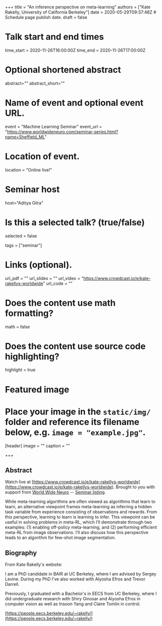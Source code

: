 +++
title = "An inference perspective on meta-learning"
authors = ["Kate Rakelly, University of California Berkeley"]
date = 2020-05-29T09:37:48Z  # Schedule page publish date.
draft = false

# Talk start and end times
time_start = 2020-11-26T16:00:00Z
time_end = 2020-11-26T17:00:00Z

# Optional shortened abstract
abstract=""
abstract_short=""

# Name of event and optional event URL.
event = "Machine Learning Seminar"
event_url = "https://www.worldwideneuro.com/seminar-series.html?name=Sheffield_ML"

# Location of event.
location = "Online live!"

# Seminar host
host="Aditya Gilra"

# Is this a selected talk? (true/false)
selected = false

tags = ["seminar"]

# Links (optional).
url_pdf = ""
url_slides = ""
url_video = "https://www.crowdcast.io/e/kate-rakellys-worldwide"
url_code = ""

# Does the content use math formatting?
math = false

# Does the content use source code highlighting?
highlight = true

# Featured image
# Place your image in the `static/img/` folder and reference its filename below, e.g. `image = "example.jpg"`.
[header]
image = ""
caption = ""

+++

## Abstract

Watch live at [https://www.crowdcast.io/e/kate-rakellys-worldwide](https://www.crowdcast.io/e/kate-rakellys-worldwide).
Brought to you with support from [World Wide Neuro](https://www.worldwideneuro.com) -- [Seminar listing](https://www.worldwideneuro.com/seminar-series.html?name=Sheffield_ML).
    
While meta-learning algorithms are often viewed as algorithms that learn to learn, an alternative viewpoint frames meta-learning as inferring a hidden task variable from experience consisting of observations and rewards. From this perspective, learning to learn is learning to infer. This viewpoint can be useful in solving problems in meta-RL, which I’ll demonstrate through two examples: (1) enabling off-policy meta-learning, and (2) performing efficient meta-RL from image observations. I’ll also discuss how this perspective leads to an algorithm for few-shot image segmentation.  
      
## Biography

From Kate Rakelly's website:  
  
I am a PhD candidate in BAIR at UC Berkeley, where I am advised by Sergey Levine. During my PhD I've also worked with Alyosha Efros and Trevor Darrell.  
  
Previously, I graduated with a Bachelor's in EECS from UC Berkeley, where I did undergraduate research with Shiry Ginosar and Alyosha Efros in computer vision as well as Insoon Yang and Claire Tomlin in control.   
    
[https://people.eecs.berkeley.edu/~rakelly/](https://people.eecs.berkeley.edu/~rakelly/)
